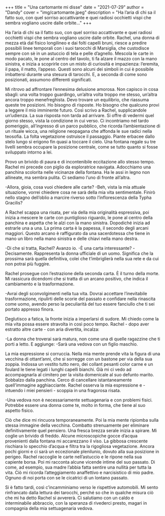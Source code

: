 +++
title = "Una cartomante mi disse"
date = "2021-07-29"
author = "Dandy"
cover = "img/cartomante.jpeg"
description = "Ha l’aria di chi sa il fatto suo, con quel sorriso accattivante e quei radiosi occhietti vispi che sembra vogliano uscire dalle orbite..."
+++

Ha l’aria di chi sa il fatto suo, con quel sorriso accattivante e quei radiosi occhietti vispi che sembra vogliano uscire dalle orbite. Rachel, una donna di mezza età dal fisico longilineo e dai folti capelli bruni, riesce a predire possibili linee temporali con i suoi tarocchi di Marsiglia, che custodisce sempre con sè in un astuccio di tela e pelle d’agnello. Mescola le carte in modo pacato, le pone al centro del tavolo, ti fa alzare il mazzo con la mano sinistra, e inizia a scoprirle con un misto di curiosità e impazienza: l’eremita, il papa, il matto, l’appeso. Questi sono alcuni dei simboli in cui è possibile imbattersi durante una stesura di tarocchi. E, a seconda di come sono posizionati, assumono differenti significati.

Mi ritrovo ad affrontare l’ennesima delusione amorosa. Non capisco in cosa sbagli: una volta troppo guardingo, un’altra volta troppo me stesso, un’altra ancora troppo menefreghista. Devo trovare un equilibrio, che riassuma queste tre posizioni. Ho bisogno di risposte. Ho bisogno che qualcuno provi a leggere il mio imminente futuro. Così scrivo a Rachel, supplicandole un’udienza. La sua risposta non tarda ad arrivare. Si offre di vedermi quel giorno stesso, vista la condizione in cui verso. Ci incontriamo nel tardo pomeriggio, all’ingresso di un parco pubblico, che ricorda l’ambientazione di un rituale wicca, una religione neopagana che affonda le sue radici nella teosofia. La folta vegetazione ostruisce il passaggio. Piante erbacee dallo stelo lungo si erigono fin quasi a toccare il cielo. Una fontana regale su tre livelli sembra occupare la posizione centrale, come se tutto quanto si fosse sviluppato intorno a lei.

Provo un brivido di paura e di incontenibile eccitazione allo stesso tempo. Rachel mi precede con piglio da esploratrice navigata. Adocchiamo una panchina scolorita nelle vicinanze della fontana. Ha le assi in legno non allineate, ma sembra pulita. Ci sediamo l’uno di fronte all’altra.

-Allora, gioia, cosa vuoi chiedere alle carte?
-Beh, vista la mia attuale situazione, vorrei chiedere cosa ne sarà della mia vita sentimentale. Finirò nello stagno dell’oblio a marcire riverso sotto l’inflorescenza della Typha Gracilis?

A Rachel scappa una risata, per via della mia originalità espressiva, poi inizia a mescere le carte con puntiglioso riguardo, le pone al centro della panchina e aspetta che le alzi con la mano sinistra. Dopodiché inizia ad estrarle una a una. La prima carta è la papessa, il secondo degli arcani maggiori. Questo arcano è raffigurato da una sacerdotessa che tiene in mano un libro nella mano sinistra e delle chiavi nella mano destra.

-Di che si tratta, Rachel? Avanzo io.
-È una carta interessante?
-Decisamente. Rappresenta la donna ufficiale di un uomo. Significa che la prossima sarà quella definitiva, colei che t’imbriglierà nella sua rete e da cui non potrai più fuggire.

Rachel prosegue con l’estrazione della seconda carta. È il turno della morte. Mi rassicura dicendomi che si tratta di un arcano positivo, che indica il cambiamento e la trasformazione.

-Avrai degli sconvolgimenti nella tua vita. Dovrai accettare l’inevitabile trasformazione, ripulirti delle scorie del passato e confidare nella rinascita come uomo, avendo perso la peculiarità del tuo essere fanciullo che ti sei portato appresso finora.

Deglutisco a fatica, la fronte inizia a imperlarsi di sudore. Mi chiedo come la mia vita possa essere stravolta in così poco tempo. Rachel - dopo aver estratto altre carte - con aria divertita, incalza:

-La donna che troverai sarà matura, non come una di quelle ragazzine che ti porti a letto. E aggiunge:
-Sarà una vedova con un figlio maschio.

La mia espressione si corruccia. Nella mia mente prende vita la figura di una vecchina di ottant’anni, che si sorregge con un bastone per via della sua zoppia. Indossa un vestito tutto nero, dei collant pesanti color carne e un foulard le tiene legati i lunghi capelli bianchi. Già mi ci vedo ad accompagnarla al cimitero per la visita domenicale al suo defunto marito. Sobbalzo dalla panchina. Cerco di cancellare istantaneamente quell’immagine agghiacciante. Rachel osserva la mia espressione e - intuendo i miei pensieri - scoppia in una fragorosa risata.

-Una vedova non è necessariamente settuagenaria e con problemi fisici. Potrebbe essere una donna come te, molto in forma, che tiene al suo aspetto fisico.

Ciò che dice mi rincuora temporaneamente. Poi la mia mente ripiomba sulla stessa immagine della vecchina. Combatto strenuamente per eliminare definitivamente quel pensiero. Una fresca brezza serale inizia a spirare. Mi coglie un brivido di freddo. Alcune microscopiche gocce d’acqua provenienti dalla fontana mi accarezzano il viso. La gibbosa crescente rischiara lo specchio d’acqua e filtra tra la rigogliosa vegetazione. Ancora pochi giorni e ci sarà un eccezionale plenilunio, dovuto alla sua posizione in perigeo. Rachel raccoglie le carte nell’astuccio e le ripone nella sua capiente borsa. Poi mi racconta alcune vicende intime del suo passato. Di come, ad esempio, sua madre l’abbia fatta sentire una nullità per tutta la vita. Ciò mi ricorda l’atteggiamento anaffettivo e narcisistico di mio padre. Ognuno di noi porta con se le cicatrici di un lontano passato.

Si è fatto tardi, così c’incamminiamo verso le rispettive automobili. Mi sento rinfrancato dalla lettura dei tarocchi, perché so che in qualche misura ciò che mi ha detto Rachel si avvererà. Ci salutiamo con un caldo e interminabile abbraccio, con la speranza di rivederci presto, magari in compagnia della mia settuagenaria vedova.
